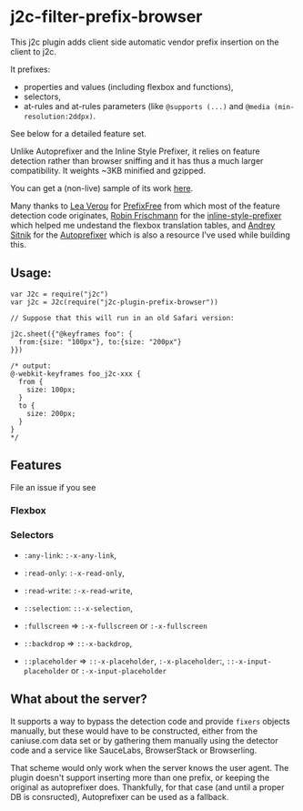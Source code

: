 # j2c-filter-prefix-browser

This j2c plugin adds client side automatic vendor prefix insertion on the client to j2c.

It prefixes: 

- properties and values (including flexbox and functions),
- selectors,
- at-rules and at-rules parameters (like `@supports (...)` and `@media (min-resolution:2ddpx)`.

See below for a detailed feature set.

Unlike Autoprefixer and the Inline Style Prefixer, it relies on feature detection rather than browser sniffing and it has thus a much larger compatibility. It weights ~3KB minified and gzipped.

You can get a (non-live) sample of its work [here](https://cdn.rawgit.com/j2css/j2c/86db0ee4f2ea0e76eebac0b389c068463e3b1cd4/plugins/prefix-browser/tests/index.html).

Many thanks to [Lea Verou](https://github.com/LeaVerou/) for [PrefixFree](http://leaverou.github.io/prefixfree/) from which most of the feature detection code originates, [Robin Frischmann](https://github.com/rofrischmann) for the [inline-style-prefixer](https://github.com/rofrischmann/inline-style-prefixer/) which helped me undestand the flexbox translation tables, and [Andrey Sitnik](https://github.com/ai) for the [Autoprefixer](https://github.com/postcss/autoprefixer) which is also a resource I've used while building this.

## Usage:

```JS
var J2c = require("j2c")
var j2c = J2c(require("j2c-plugin-prefix-browser"))

// Suppose that this will run in an old Safari version:

j2c.sheet({"@keyframes foo": {
  from:{size: "100px"}, to:{size: "200px"}
}})

/* output:
@-webkit-keyframes foo_j2c-xxx {
  from {
    size: 100px;
  }
  to {
    size: 200px;
  }
} 
*/
```

## Features

File an issue if you see

### Flexbox

### Selectors

- `:any-link`: `:-x-any-link`,
- `:read-only`: `:-x-read-only`,
- `:read-write`: `:-x-read-write`,
- `::selection`: `::-x-selection`,

- `:fullscreen` => `:-x-fullscreen` or `:-x-fullscreen`
- `::backdrop` => `::-x-backdrop`,

- `::placeholder` => `::-x-placeholder`, `:-x-placeholder`:, `::-x-input-placeholder` or `:-x-input-placeholder`

## What about the server?

It supports a way to bypass the detection code and provide `fixers` objects manually, but these would have to be constructed, either from the caniuse.com data set or by gathering them manually using the detector code and a service like SauceLabs, BrowserStack or Browserling.

That scheme would only work when the server knows the user agent. The plugin doesn't support inserting more than one prefix, or keeping the original as autoprefixer does. Thankfully, for that case (and until a proper DB is consructed), Autoprefixer can be used as a fallback.